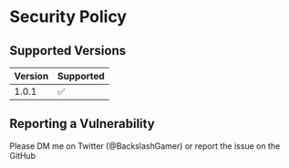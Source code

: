 # Security Policy

## Supported Versions


| Version | Supported          |
| ------- | ------------------ |
| 1.0.1   | :white_check_mark: |

## Reporting a Vulnerability

Please DM me on Twitter (@BackslashGamer) or report the issue on the GitHub
